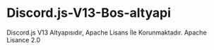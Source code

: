 # Discord.js-V13-Bos-altyapi
Discord.js V13 Altyapısıdır, Apache Lisans İle Korunmaktadır. Apache Lisance 2.0
